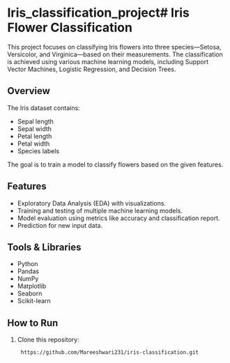 # Iris_classification_project# Iris Flower Classification

This project focuses on classifying Iris flowers into three species—Setosa, Versicolor, and Virginica—based on their measurements. The classification is achieved using various machine learning models, including Support Vector Machines, Logistic Regression, and Decision Trees.

## Overview

The Iris dataset contains:
- Sepal length
- Sepal width
- Petal length
- Petal width
- Species labels

The goal is to train a model to classify flowers based on the given features.

## Features
- Exploratory Data Analysis (EDA) with visualizations.
- Training and testing of multiple machine learning models.
- Model evaluation using metrics like accuracy and classification report.
- Prediction for new input data.

## Tools & Libraries
- Python
- Pandas
- NumPy
- Matplotlib
- Seaborn
- Scikit-learn

## How to Run
1. Clone this repository:
   ```bash
    https://github.com/Mareeshwari231/iris-classification.git
